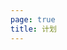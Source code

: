 ```yaml
---
page: true
title: 计划
---
```


<script setup>
import Home from '@theme/views/works/vue-bits-ascii-text/index.vue'
</script>

<Home />
